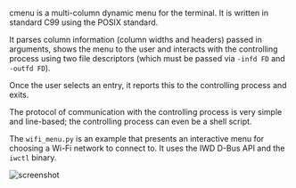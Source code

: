 cmenu is a multi-column dynamic menu for the terminal.
It is written in standard C99 using the POSIX standard.

It parses column information (column widths and headers) passed in arguments,
shows the menu to the user and interacts with the controlling process using
two file descriptors (which must be passed via `-infd FD` and `-outfd FD`).

Once the user selects an entry, it reports this to the controlling process and exits.

The protocol of communication with the controlling process is very simple and line-based;
the controlling process can even be a shell script.

The `wifi_menu.py` is an example that presents an interactive menu for choosing a Wi-Fi
network to connect to. It uses the IWD D-Bus API and the `iwctl` binary.

![screenshot](https://user-images.githubusercontent.com/5462697/110216539-b6c33880-7ec0-11eb-8a7d-a5ee3321efc8.png)
